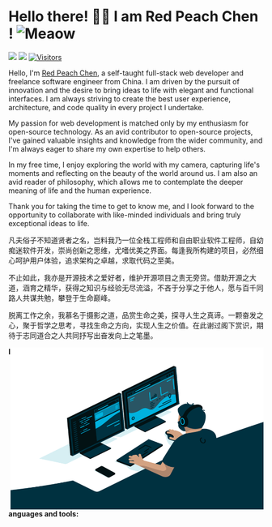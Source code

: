 # Hello there! 👋🏻 I am Red Peach Chen ! <img src="./img/cat.gif" alt="Meaow" width="50" />

[![](https://img.shields.io/badge/-instagram-165DFF?style=flat-square)](https://instagram.com)
[![](https://img.shields.io/badge/-twitter-0E42D2?style=flat-square)](https://twitter.com)
[![Visitors](https://api.visitorbadge.io/api/combined?path=https%3A%2F%2Fgithub.com%2Fkirklin&countColor=%234080ff&style=flat-square&labelStyle=lower)](https://visitorbadge.io)
<br />

Hello, I'm [Red Peach Chen](https://github.com/redpeachchen/), a self-taught full-stack web developer and freelance software engineer from China. I am driven by the pursuit of innovation and the desire to bring ideas to life with elegant and functional interfaces. I am always striving to create the best user experience, architecture, and code quality in every project I undertake.

My passion for web development is matched only by my enthusiasm for open-source technology. As an avid contributor to open-source projects, I've gained valuable insights and knowledge from the wider community, and I'm always eager to share my own expertise to help others.

In my free time, I enjoy exploring the world with my camera, capturing life's moments and reflecting on the beauty of the world around us. I am also an avid reader of philosophy, which allows me to contemplate the deeper meaning of life and the human experience.

Thank you for taking the time to get to know me, and I look forward to the opportunity to collaborate with like-minded individuals and bring truly exceptional ideas to life.

凡夫俗子不知道贤者之名，岂料我乃一位全栈工程师和自由职业软件工程师，自幼痴迷软件开发，崇尚创新之思维，尤嗜优美之界面。每逢我所构建的项目，必然细心呵护用户体验，追求架构之卓越，求取代码之至美。

不止如此，我亦是开源技术之爱好者，维护开源项目之责无旁贷。借助开源之大道，涵育之精华，获得之知识与经验无尽流溢，不吝于分享之于他人，愿与百千同路人共谋共勉，攀登于生命巅峰。

脱离工作之余，我慕名于摄影之道，品赏生命之美，探寻人生之真谛。一颗奋发之心，聚于哲学之思考，寻找生命之方向，实现人生之价值。在此谢过阁下赏识，期待于志同道合之人共同抒写出奋发向上之笔墨。

<img align="right" alt="GIF" src="https://github.com/kirklin/kirklin/blob/main/img/code.gif?raw=true" width="500" height="320" />

<!-- - 💼 any freelance work? do reach :)
- 💬 ask me about anything, I am happy to help
- 💼 有自由职业工作需求或者兼职请随时联系我 :)
- 💬 有任何问题，请随时向我提问，我乐意帮助 -->

**languages and tools:**

<!-- <code><img height="20" src="https://raw.githubusercontent.com/github/explore/80688e429a7d4ef2fca1e82350fe8e3517d3494d/topics/javascript/javascript.png"></code>
<code><img height="20" src="https://raw.githubusercontent.com/github/explore/80688e429a7d4ef2fca1e82350fe8e3517d3494d/topics/vue/vue.png"></code>
<code><img height="20" src="https://raw.githubusercontent.com/github/explore/80688e429a7d4ef2fca1e82350fe8e3517d3494d/topics/react/react.png"></code>
<code><img height="20" src="https://raw.githubusercontent.com/github/explore/5c058a388828bb5fde0bcafd4bc867b5bb3f26f3/topics/graphql/graphql.png"></code>
<code><img height="20" src="https://raw.githubusercontent.com/github/explore/80688e429a7d4ef2fca1e82350fe8e3517d3494d/topics/nodejs/nodejs.png"></code>
<code><img height="20" src="https://raw.githubusercontent.com/github/explore/80688e429a7d4ef2fca1e82350fe8e3517d3494d/topics/cpp/cpp.png"></code>
<code><img height="20" src="https://raw.githubusercontent.com/github/explore/80688e429a7d4ef2fca1e82350fe8e3517d3494d/topics/java/java.png"></code>
<code><img height="20" src="https://raw.githubusercontent.com/github/explore/80688e429a7d4ef2fca1e82350fe8e3517d3494d/topics/mysql/mysql.png"></code>
<code><img height="20" src="https://raw.githubusercontent.com/github/explore/80688e429a7d4ef2fca1e82350fe8e3517d3494d/topics/git/git.png"></code>

<br/>
if you like what i do, maybe consider buying me a book 🥺

<a href="https://www.buymeacoffee.com/linkirk" target="_blank"><img src="https://cdn.buymeacoffee.com/buttons/v2/default-red.png" alt="Buy Me A Coffee" width="150" ></a>

如果您喜欢我的工作，也许可以考虑给我买一本书 🥺<br>
[![爱发电](https://img.shields.io/badge/爱发电-30363D?style=for-the-badge&logo=GitHub-Sponsors&logoColor=#EA4AAA)](https://afdian.net/a/kirklin) -->

<br/><br/>
